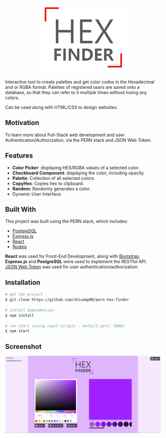 <!-- PROJECT LOGO -->
<br />
<p align="center">
  <a href="https://github.com/shivamp08/pern-hex-finder">
    <img src="client/screenshots/logo.png" alt="Logo">
  </a>
</p>

Interactive tool to create palettes and get color codes in the Hexadecimal and or RGBA format. Palettes of registered users are saved onto a database, so that they can refer to it multiple times without losing any colors.

Can be used along with HTML/CSS to design websites.

## Motivation

To learn more about Full-Stack web development and user Authentication/Authorization, via the PERN stack and JSON Web Token.

## Features

- **Color Picker**: displaying HEX/RGBA values of a selected color.
- **Checkboard Component**: displaying the color, including opacity.
- **Palette**: Collection of all selected colors.
- **CopyHex**: Copies hex to clipboard.
- **Random**: Randomly generates a color.
- Dynamic User Interface.

## Built With

This project was built using the PERN stack, which includes:

- [PostgreSQL](https://www.postgresql.org/)
- [Express.js](https://expressjs.com/)
- [React](https://reactjs.org/)
- [Nodejs](https://nodejs.org/en/)

**React** was used for Front-End Development, along with [Bootstrap](https://getbootstrap.com).\
**Express.js** and **PostgreSQL** were used to implement the RESTful API.\
[JSON Web Token](https://nodejs.org/en/) was used for user authentication/authorization.

## Installation

```bash
# get the project
$ git clone https://github.com/shivamp08/pern-hex-finder

# install dependencies
$ npm install

# run start (using react-scripts - default port: 5000)
$ npm start

```

## Screenshot

![dashboard](client/screenshots/dashboard.png)
